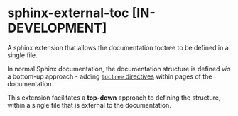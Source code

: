 # sphinx-external-toc [IN-DEVELOPMENT]

A sphinx extension that allows the documentation toctree to be defined in a single file.

In normal Sphinx documentation, the documentation structure is defined *via* a bottom-up approach - adding [`toctree` directives](https://www.sphinx-doc.org/en/master/usage/restructuredtext/directives.html#table-of-contents) within pages of the documentation.

This extension facilitates a **top-down** approach to defining the structure, within a single file that is external to the documentation.
